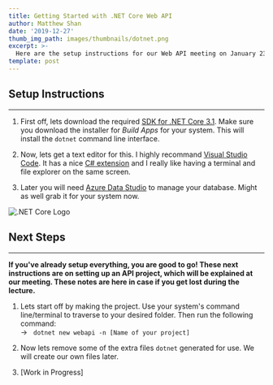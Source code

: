 ```yaml
---
title: Getting Started with .NET Core Web API
author: Matthew Shan
date: '2019-12-27'
thumb_img_path: images/thumbnails/dotnet.png
excerpt: >-
  Here are the setup instructions for our Web API meeting on January 23, 2020.
template: post
---
```


## Setup Instructions

---

1. First off, lets download the required [SDK for .NET Core 3.1](https://dotnet.microsoft.com/download). Make sure you download the installer for *Build Apps* for your system. This will install the `dotnet` command line interface.

2. Now, lets get a text editor for this. I highly recommand [Visual Studio Code](https://code.visualstudio.com/). It has a nice [C# extension](https://marketplace.visualstudio.com/items?itemName=ms-vscode.csharp) and I really like having a terminal and file explorer on the same screen.

3. Later you will need [Azure Data Studio](https://docs.microsoft.com/en-us/sql/azure-data-studio/download?view=sql-server-ver15) to manage your database. Might as well grab it for your system now.

![.NET Core Logo](/images/thumbnails/dotnet.png)

## Next Steps

---

**If you've already setup everything, you are good to go! These next instructions are on setting up an API project, which will be explained at our meeting. These notes are here in case if you get lost during the lecture.**

1. Lets start off by making the project. Use your system's command line/terminal to traverse to your desired folder. Then run the following command: <br/>
&#8594; &nbsp; `dotnet new webapi -n [Name of your project]`

2. Now lets remove some of the extra files `dotnet` generated for use. We will create our own files later.

3. [Work in Progress]
